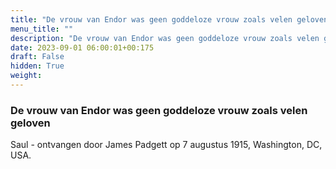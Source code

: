 ```yaml
---
title: "De vrouw van Endor was geen goddeloze vrouw zoals velen geloven"
menu_title: ""
description: "De vrouw van Endor was geen goddeloze vrouw zoals velen geloven"
date: 2023-09-01 06:00:01+00:175
draft: False
hidden: True
weight:
---
```

### De vrouw van Endor was geen goddeloze vrouw zoals velen geloven

Saul - ontvangen door James Padgett op 7 augustus 1915, Washington, DC, USA.
